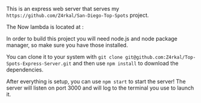 This is an express web server that serves my `https://github.com/Z4rkal/San-Diego-Top-Spots` project.

The Now lambda is located at : ` `

In order to build this project you will need node.js and node package manager, so make sure you have those installed.

You can clone it to your system with `git clone git@github.com:Z4rkal/Top-Spots-Express-Server.git`
and then use `npm install` to download the dependencies.

After everything is setup, you can use `npm start` to start the server!
The server will listen on port 3000 and will log to the terminal you use to launch it.
